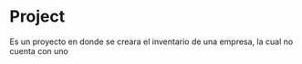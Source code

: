 # Project
Es un proyecto en donde se creara el inventario de una empresa, la cual no cuenta con uno
